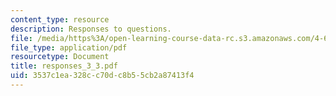 ```yaml
---
content_type: resource
description: Responses to questions.
file: /media/https%3A/open-learning-course-data-rc.s3.amazonaws.com/4-645-selected-topics-in-architecture-architecture-from-1750-to-the-present-fall-2004/3537c1ea328cc70dc8b55cb2a87413f4_responses_3_3.pdf
file_type: application/pdf
resourcetype: Document
title: responses_3_3.pdf
uid: 3537c1ea-328c-c70d-c8b5-5cb2a87413f4
---
```

